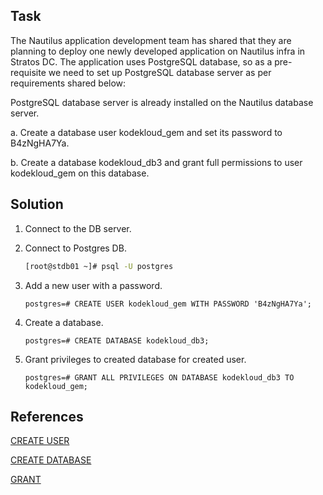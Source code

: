 ## Task
The Nautilus application development team has shared that they are planning to deploy one newly developed application on Nautilus infra in Stratos DC. The application uses PostgreSQL database, so as a pre-requisite we need to set up PostgreSQL database server as per requirements shared below:



PostgreSQL database server is already installed on the Nautilus database server.


a. Create a database user kodekloud_gem and set its password to B4zNgHA7Ya.


b. Create a database kodekloud_db3 and grant full permissions to user kodekloud_gem on this database.

## Solution
1. Connect to the DB server.
2. Connect to Postgres DB.
   ```sh
   [root@stdb01 ~]# psql -U postgres
   ```
3. Add a new user with a password.
   ```
   postgres=# CREATE USER kodekloud_gem WITH PASSWORD 'B4zNgHA7Ya';
   ```
4. Create a database.

   ```
   postgres=# CREATE DATABASE kodekloud_db3;
   ```
5. Grant privileges to created database for created user.

   ```
   postgres=# GRANT ALL PRIVILEGES ON DATABASE kodekloud_db3 TO kodekloud_gem;
   ```
## References

[CREATE USER](https://www.postgresql.org/docs/8.0/sql-createuser.html)

[CREATE DATABASE](https://www.postgresql.org/docs/current/sql-createdatabase.html)

[GRANT](https://www.postgresql.org/docs/current/sql-grant.html)
